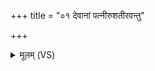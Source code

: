 +++
title = "०१ देवानां पत्नीरुशतीरवन्तु"

+++
<details><summary>मूलम् (VS)</summary>

दे॒वानां॒ पत्नी॑रुश॒तीर॑वन्तु नः॒ प्राव॑न्तु नस्तु॒जये॒ वाज॑सातये। याः पार्थि॑वासो॒ या अ॒पामपि॑ व्र॒ते ता नो॑ देवीः सु॒हवाः॒ शर्म॑ यच्छन्तु ॥
</details>